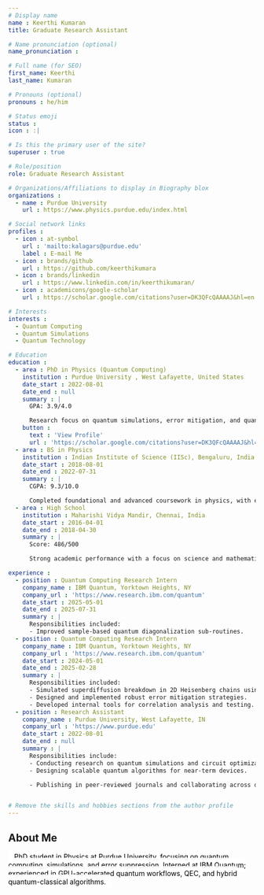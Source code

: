 ```yaml
---
# Display name
name : Keerthi Kumaran
title: Graduate Research Assistant

# Name pronunciation (optional)
name_pronunciation :

# Full name (for SEO)
first_name: Keerthi
last_name: Kumaran

# Pronouns (optional)
pronouns : he/him

# Status emoji
status :
icon : :|

# Is this the primary user of the site?
superuser : true

# Role/position
role: Graduate Research Assistant

# Organizations/Affiliations to display in Biography blox
organizations :
  - name : Purdue University
    url : https://www.physics.purdue.edu/index.html

# Social network links
profiles :
  - icon : at-symbol
    url : 'mailto:kalagars@purdue.edu'
    label : E-mail Me
  - icon : brands/github
    url : https://github.com/keerthikumara
  - icon : brands/linkedin
    url : https://www.linkedin.com/in/keerthikumaran/
  - icon : academicons/google-scholar
    url : https://scholar.google.com/citations?user=DK3QFcQAAAAJ&hl=en

# Interests
interests :
  - Quantum Computing
  - Quantum Simulations
  - Quantum Technology

# Education
education :
  - area : PhD in Physics (Quantum Computing)
    institution : Purdue University , West Lafayette, United States
    date_start : 2022-08-01
    date_end : null
    summary : |
      GPA: 3.9/4.0

      Research focus on quantum simulations, error mitigation, and quantum circuit optimization. Contributed to high-impact projects at IBM Quantum and Purdue University.
    button :
      text : 'View Profile'
      url : 'https://scholar.google.com/citations?user=DK3QFcQAAAAJ&hl=en'
  - area : BS in Physics
    institution : Indian Institute of Science (IISc), Bengaluru, India
    date_start : 2018-08-01
    date_end : 2022-07-31
    summary : |
      CGPA: 9.3/10.0

      Completed foundational and advanced coursework in physics, with early exposure to quantum computing and research.
  - area : High School
    institution : Maharishi Vidya Mandir, Chennai, India
    date_start : 2016-04-01
    date_end : 2018-04-30
    summary : |
      Score: 486/500

      Strong academic performance with a focus on science and mathematics.

experience :
  - position : Quantum Computing Research Intern
    company_name : IBM Quantum, Yorktown Heights, NY
    company_url : 'https://www.research.ibm.com/quantum'
    date_start : 2025-05-01
    date_end : 2025-07-31
    summary : |
      Responsibilities included:
      - Improved sample-based quantum diagonalization sub-routines.
  - position : Quantum Computing Research Intern
    company_name : IBM Quantum, Yorktown Heights, NY
    company_url : 'https://www.research.ibm.com/quantum'
    date_start : 2024-05-01
    date_end : 2025-02-28
    summary : |
      Responsibilities included:
      - Simulated superdiffusion breakdown in 2D Heisenberg chains using quantum circuits.
      - Designed and implemented robust error mitigation strategies.
      - Developed internal tools for correlation analysis and testing.
  - position : Research Assistant
    company_name : Purdue University, West Lafayette, IN
    company_url : 'https://www.purdue.edu'
    date_start : 2022-08-01
    date_end : null
    summary : |
      Responsibilities include:
      - Conducting research on quantum simulations and circuit optimization.
      - Designing scalable quantum algorithms for near-term devices.

      - Publishing in peer-reviewed journals and collaborating across disciplines.


# Remove the skills and hobbies sections from the author profile
---
```


## About Me

<span style="
  color:  #000000;;
  background-color: rgba(255, 255, 255, 0.9);
  padding: 6px 12px;
  border-radius: 8px;
">
  PhD student in Physics at Purdue University, focusing on quantum computing, simulations, and error suppression.
  Interned at IBM Quantum; experienced in GPU-accelerated quantum workflows, QEC, and hybrid quantum-classical algorithms.
</span>
</span>

